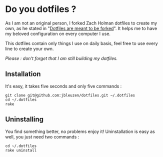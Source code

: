 # Do you dotfiles ?

As I am not an original person, I forked Zach Holman dotfiles to create my own, as he stated in "[Dotfiles are meant to be forked](http://zachholman.com/2010/08/dotfiles-are-meant-to-be-forked/)". 
It helps me to have my beloved configuration on every computer I use.

This dotfiles contain only things I use on daily basis, feel free to use every line to create your own.

_Please : don't forget that I am still building my dotfiles._

## Installation

It's easy, it takes five seconds and only five commands :

	git clone git@github.com:jbleuzen/dotfiles.git ~/.dotfiles
	cd ~/.dotfiles
	rake

## Uninstalling

You find something better, no problems enjoy it!
Uninstallation is easy as well, you just need two commands :

	cd ~/.dotfiles
	rake uninstall
